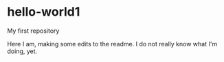 # hello-world1
My first repository

Here I am, making some edits to the readme. I do not really know what I'm doing, yet. 
